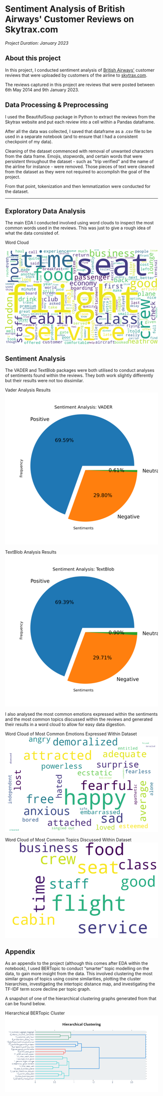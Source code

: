 # Sentiment Analysis of British Airways' Customer Reviews on Skytrax.com

*Project Duration: January 2023*
## About this project

In this project, I conducted sentiment analysis of <a href = "https://www.britishairways.com/travel/home/public/en_gb/"> British Airways'</a>  customer reviews that were uploaded by customers of the airline to <a href = "https://www.airlinequality.com/airline-reviews/british-airways/page/1/">skytrax.com</a>.

The reviews captured in this project are reviews that were posted between 6th May 2014 and 9th January 2023.


## Data Processing & Preprocessing

I used the BeautifulSoup package in Python to extract the reviews from the Skytrax website and put each review into a cell within a Pandas dataframe.

After all the data was collected, I saved that dataframe as a .csv file to be used in a separate notebook (and to ensure that I had a consistent checkpoint of my data).


Cleaning of the dataset commenced with removal of unwanted characters from the data frame. Emojis, stopwords, and certain words that were persistent throughout the dataset - such as "trip verified" and the name of the airline for instance - were removed. 
Those pieces of text were cleaned from the dataset as they were not required to accomplish the goal of the project.

From that point, tokenization and then lemmatization were conducted for the dataset.

---

## Exploratory Data Analysis

The main EDA I conducted involved using word clouds to inspect the most common words used in the reviews. This was just to give a rough idea of what the data consisted of.

Word Cloud

![WC1-image](https://github.com/edudzi-mamattah/ba-sentiment-analysis/blob/master/Output_Files/BA_WordCloud.png)

## Sentiment Analysis

The VADER and TextBlob packages were both utilised to conduct analyses of sentiments found within the reviews. They both work slightly differently but their results were not too dissimilar.

Vader Analysis Results <img src = "https://github.com/edudzi-mamattah/ba-sentiment-analysis/blob/master/Output_Files/VaderPieAnalysis.png" width = "700" height = "500">

TextBlob Analysis Results <img src = "https://github.com/edudzi-mamattah/ba-sentiment-analysis/blob/master/Output_Files/TextBlobPieAnalysis.png" width = "700" height = "500">


I also analysed the most common emotions expressed within the sentiments and the most common topics discussed within the reviews and generated their results in a word cloud to allow for easy data digestion.

Word Cloud of Most Common Emotions Expressed Within Dataset ![emotions-image](https://github.com/edudzi-mamattah/ba-sentiment-analysis/blob/master/Output_Files/Emotions_WordCloud.png)

Word Cloud of Most Common Topics Discussed Within Dataset ![topics-image](https://github.com/edudzi-mamattah/ba-sentiment-analysis/blob/master/Output_Files/Topics_WordCloud.png)





## Appendix

As an appendix to the project (although this comes after EDA within the notebook), I used BERTopic to conduct “smarter” topic modelling on the data, to gain more insight from the data. 
This involved clustering the most similar groups of topics using cosine similarities, plotting the cluster hierarchies, investigating the intertopic distance map, and investigating the TF-IDF term score decline per topic graph.

A snapshot of one of the hierarchical clustering graphs generated from that can be found below.

Hierarchical BERTopic Cluster ![HC-image](https://github.com/edudzi-mamattah/ba-sentiment-analysis/blob/master/Output_Files/hierarchical-Cluster.png)




